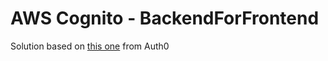 # AWS Cognito - BackendForFrontend

Solution based on [this one](https://github.com/auth0-blog/bff-auth0-dotnet) from Auth0

